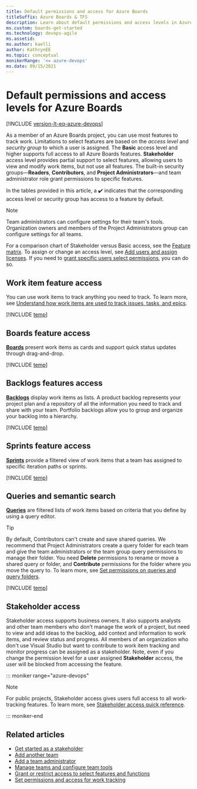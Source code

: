 ```yaml
---
title: Default permissions and access for Azure Boards
titleSuffix: Azure Boards & TFS 
description: Learn about default permissions and access levels in Azure Boards. The permissions and access levels help you support work-tracking tasks in Azure DevOps Services.
ms.custom: boards-get-started
ms.technology: devops-agile
ms.assetid: 
ms.author: kaelli
author: KathrynEE
ms.topic: conceptual
monikerRange: '<= azure-devops'
ms.date: 09/15/2021
---
```


# Default permissions and access levels for Azure Boards 

[!INCLUDE [version-lt-eq-azure-devops](../../includes/version-lt-eq-azure-devops.md)]

As a member of an Azure Boards project, you can use most features to track work. Limitations to select features are based on the *access level* and *security group* to which a user is assigned. The **Basic** access level and higher supports full access to all Azure Boards features. **Stakeholder** access level provides partial support to select features, allowing users to view and modify work items, but not use all features. The built-in security groups&mdash;**Readers**, **Contributors**, and **Project Administrators**&mdash;and team administrator role grant permissions to specific features. 

In the tables provided in this article, a ✔️ indicates that the corresponding access level or security group has access to a feature by default. 

> [!NOTE]   
> Team administrators can configure settings for their team's tools. Organization owners and members of the Project Administrators group can configure settings for all teams. 

For a comparison chart of Stakeholder versus Basic access, see the [Feature matrix](https://azure.microsoft.com/services/devops/compare-features/). To assign or change an access level, see [Add users and assign licenses](../../organizations/accounts/add-organization-users.md). If you need to [grant specific users select permissions](../../organizations/security/change-individual-permissions.md), you can do so.

## Work item feature access

You can use work items to track anything you need to track. To learn more, see [Understand how work items are used to track issues, tasks, and epics](../work-items/about-work-items.md).

[!INCLUDE [temp](../../organizations/security/includes/boards-work-items.md)]

## Boards feature access

[**Boards**](../boards/kanban-quickstart.md) present work items as cards and support quick status updates through drag-and-drop. 

[!INCLUDE [temp](../../organizations/security/includes/boards-boards.md)]

## Backlogs features access

[**Backlogs**](../backlogs/create-your-backlog.md) display work items as lists. A product backlog represents your project plan and a repository of all the information you need to track and share with your team. Portfolio backlogs allow you to group and organize your backlog into a hierarchy.  

[!INCLUDE [temp](../../organizations/security/includes/boards-backlogs.md)]


## Sprints feature access

[**Sprints**](../sprints/assign-work-sprint.md) provide a filtered view of work items that a team has assigned to specific iteration paths or sprints. 

[!INCLUDE [temp](../../organizations/security/includes/boards-sprints.md)]

## Queries and semantic search

[**Queries**](../queries/view-run-query.md) are filtered lists of work items based on criteria that you define by using a query editor.  

> [!TIP]    
> By default, Contributors can't create and save shared queries. We recommend that Project Administrators create a query folder for each team and give the team administrators or the team group query permissions to manage their folder. You need **Delete** permissions to rename or move a shared query or folder, and **Contribute** permissions for the folder where you move the query to. To learn more, see [Set permissions on queries and query folders](../queries/set-query-permissions.md). 

[!INCLUDE [temp](../../organizations/security/includes/boards-queries.md)]


<a id="stakeholder-access"></a>

## Stakeholder access

Stakeholder access supports business owners. It also supports analysts and other team members who don't manage the work of a project, but need to view and add ideas to the backlog, add context and information to work items, and review status and progress. All members of an organization who don't use Visual Studio but want to contribute to work item tracking and monitor progress can be assigned as a stakeholder. Note, even if you change the permission level for a user assigned **Stakeholder** access, the user will be blocked from accessing the feature. 

::: moniker range="azure-devops"
> [!NOTE]   
> For public projects, Stakeholder access gives users full access to all work-tracking features. To learn more, see [Stakeholder access quick reference](../../organizations/security/stakeholder-access.md).

::: moniker-end

## Related articles 

- [Get started as a stakeholder](../../organizations/security/get-started-stakeholder.md)  
- [Add another team](../../organizations/settings/add-teams.md)  
- [Add a team administrator](../../organizations/settings/add-team-administrator.md)
- [Manage teams and configure team tools](../../organizations/settings/manage-teams.md)
- [Grant or restrict access to select features and functions](../../organizations/security/restrict-access.md)
- [Set permissions and access for work tracking](../../organizations/security/set-permissions-access-work-tracking.md) 



